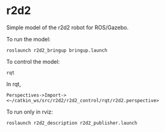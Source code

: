 # r2d2

Simple model of the r2d2 robot for ROS/Gazebo.

To run the model:

    roslaunch r2d2_bringup bringup.launch

To control the model:

    rqt

In rqt, 
    
    Perspectives->Import-><~/catkin_ws/src/r2d2/r2d2_control/rqt/r2d2.perspective>

To run only in rviz:

    roslaunch r2d2_description r2d2_publisher.launch
